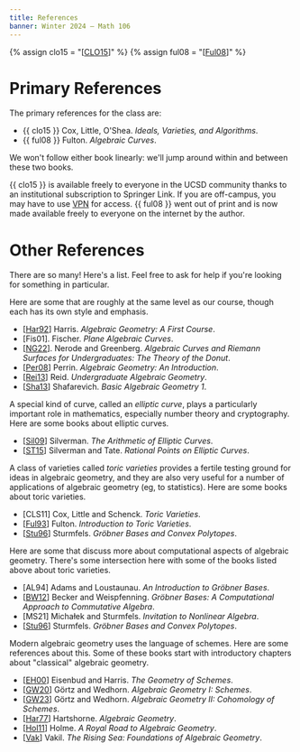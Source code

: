 ```yaml
---
title: References
banner: Winter 2024 — Math 106
---
```


{% assign clo15 = "[[CLO15](https://doi.org/10.1007/978-3-319-16721-3)]" %}
{% assign ful08 = "[[Ful08](https://dept.math.lsa.umich.edu/~wfulton/CurveBook.pdf)]" %}

# Primary References

The primary references for the class are: 

* {{ clo15 }} Cox, Little, O'Shea. *Ideals, Varieties, and Algorithms*. 
* {{ ful08 }} Fulton. *Algebraic Curves*. 

We won't follow either book linearly: we'll jump around within and between these two books. 

{{ clo15 }} is available freely to everyone in the UCSD community thanks to an institutional subscription to Springer Link. If you are off-campus, you may have to use [VPN](https://library.ucsd.edu/computing-and-technology/connect-from-off-campus/index.html) for access. {{ ful08 }} went out of print and is now made available freely to everyone on the internet by the author. 

# Other References

There are so many! Here's a list. Feel free to ask for help if you're looking for something in particular. 

Here are some that are roughly at the same level as our course, though each has its own style and emphasis. 

* [[Har92](https://doi.org/10.1007/978-1-4757-2189-8)] Harris. *Algebraic Geometry: A First Course*. 
* [Fis01]. Fischer. *Plane Algebraic Curves*. 
* [[NG22](https://doi.org/10.1007/978-3-031-11616-2)]. Nerode and Greenberg. *Algebraic Curves and Riemann Surfaces for Undergraduates: The Theory of the Donut*. 
* [[Per08](https://www.math.ens.psl.eu/~benoist/refs/Perrin.pdf)] Perrin. *Algebraic Geometry: An Introduction*. 
* [[Rei13](https://homepages.warwick.ac.uk/staff/Miles.Reid/MA4A5/UAG.pdf)] Reid. *Undergraduate Algebraic Geometry*. 
* [[Sha13](https://doi.org/10.1007/978-3-642-37956-7)] Shafarevich. *Basic Algebraic Geometry 1*. 

A special kind of curve, called an *elliptic curve*, plays a particularly important role in mathematics, especially number theory and cryptography. Here are some books about elliptic curves. 

* [[Sil09](https://doi.org/10.1007/978-0-387-09494-6)] Silverman. *The Arithmetic of Elliptic Curves*. 
* [[ST15](https://doi.org/10.1007/978-3-319-18588-0)] Silverman and Tate. *Rational Points on Elliptic Curves*. 

A class of varieties called *toric varieties* provides a fertile testing ground for ideas in algebraic geometry, and they are also very useful for a number of applications of algebraic geometry (eg, to statistics). Here are some books about toric varieties. 

* [CLS11] Cox, Little and Schenck. *Toric Varieties*. 
* [[Ful93](https://www.jstor.org/stable/j.ctt1b7x7vc)] Fulton. *Introduction to Toric Varieties*. 
* [[Stu96](https://math.berkeley.edu/~bernd/GBCP.pdf)] Sturmfels. *Gröbner Bases and Convex Polytopes*. 

Here are some that discuss more about computational aspects of algebraic geometry. There's some intersection here with some of the books listed above about toric varieties. 

* [AL94] Adams and Loustaunau. *An Introduction to Gröbner Bases*. 
* [[BW12](https://doi.org/10.1007/978-1-4612-0913-3)] Becker and Weispfenning. *Gröbner Bases: A Computational Approach to Commutative Algebra*. 
* [MS21] Michałek and Sturmfels. *Invitation to Nonlinear Algebra*. 
* [[Stu96](https://math.berkeley.edu/~bernd/GBCP.pdf)] Sturmfels. *Gröbner Bases and Convex Polytopes*. 

Modern algebraic geometry uses the language of schemes. Here are some references about this. Some of these books start with introductory chapters about "classical" algebraic geometry. 

* [[EH00](https://doi.org/10.1007/b97680)] Eisenbud and Harris. *The Geometry of Schemes*. 
* [[GW20](https://doi.org/10.1007/978-3-658-30733-2)] Görtz and Wedhorn. *Algebraic Geometry I: Schemes*. 
* [[GW23](https://doi.org/10.1007/978-3-658-43031-3)] Görtz and Wedhorn. *Algebraic Geometry II: Cohomology of Schemes*. 
* [[Har77](https://doi.org/10.1007/978-1-4757-3849-0)] Hartshorne. *Algebraic Geometry*. 
* [[Hol11](https://doi.org/10.1007/978-3-642-19225-8)] Holme. *A Royal Road to Algebraic Geometry*. 
* [[Vak](https://math.stanford.edu/~vakil/216blog/)] Vakil. *The Rising Sea: Foundations of Algebraic Geometry*. 

